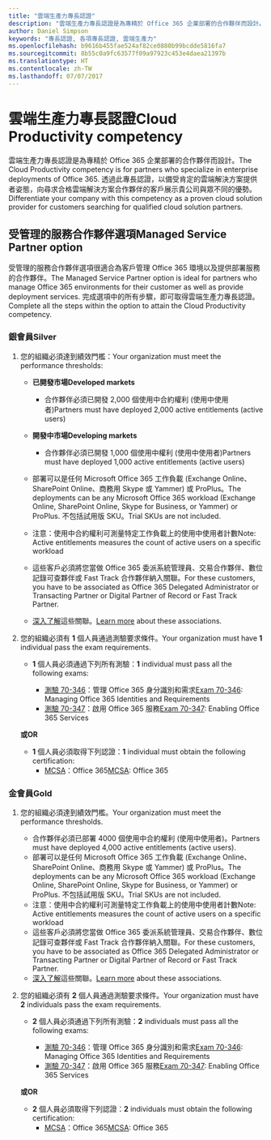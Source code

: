 ```yaml
---
title: "雲端生產力專長認證"
description: "雲端生產力專長認證是為專精於 Office 365 企業部署的合作夥伴而設計。 透過此專長認證，以備受肯定的雲端解決方案提供者姿態，向尋求合格雲端解決方案合作夥伴的客戶展示貴公司與眾不同的優勢。"
author: Daniel Simpson
keywords: "專長認證, 各項專長認證, 雲端生產力"
ms.openlocfilehash: b9616b455fae524af82ce0880b99bcdde5816fa7
ms.sourcegitcommit: 8b55c0a9fc63577f09a97923c453e4daea21397b
ms.translationtype: HT
ms.contentlocale: zh-TW
ms.lasthandoff: 07/07/2017
---
```

# <a name="cloud-productivity-competency"></a><span data-ttu-id="8c37b-105">雲端生產力專長認證</span><span class="sxs-lookup"><span data-stu-id="8c37b-105">Cloud Productivity competency</span></span>

<span data-ttu-id="8c37b-106">雲端生產力專長認證是為專精於 Office 365 企業部署的合作夥伴而設計。</span><span class="sxs-lookup"><span data-stu-id="8c37b-106">The Cloud Productivity competency is for partners who specialize in enterprise deployments of Office 365.</span></span> <span data-ttu-id="8c37b-107">透過此專長認證，以備受肯定的雲端解決方案提供者姿態，向尋求合格雲端解決方案合作夥伴的客戶展示貴公司與眾不同的優勢。</span><span class="sxs-lookup"><span data-stu-id="8c37b-107">Differentiate your company with this competency as a proven cloud solution provider for customers searching for qualified cloud solution partners.</span></span>

## <a name="managed-service-partner-option"></a><span data-ttu-id="8c37b-108">受管理的服務合作夥伴選項</span><span class="sxs-lookup"><span data-stu-id="8c37b-108">Managed Service Partner option</span></span>
<span data-ttu-id="8c37b-109">受管理的服務合作夥伴選項很適合為客戶管理 Office 365 環境以及提供部署服務的合作夥伴。</span><span class="sxs-lookup"><span data-stu-id="8c37b-109">The Managed Service Partner option is ideal for partners who manage Office 365 environments for their customer as well as provide deployment services.</span></span> <span data-ttu-id="8c37b-110">完成選項中的所有步驟，即可取得雲端生產力專長認證。</span><span class="sxs-lookup"><span data-stu-id="8c37b-110">Complete all the steps within the option to attain the Cloud Productivity competency.</span></span>
### <a name="silver"></a><span data-ttu-id="8c37b-111">銀會員</span><span class="sxs-lookup"><span data-stu-id="8c37b-111">Silver</span></span>
1.  <span data-ttu-id="8c37b-112">您的組織必須達到績效門檻：</span><span class="sxs-lookup"><span data-stu-id="8c37b-112">Your organization must meet the performance thresholds:</span></span>
    - **<span data-ttu-id="8c37b-113">已開發市場</span><span class="sxs-lookup"><span data-stu-id="8c37b-113">Developed markets</span></span>** 
        - <span data-ttu-id="8c37b-114">合作夥伴必須已開發 2,000 個使用中合約權利 (使用中使用者)</span><span class="sxs-lookup"><span data-stu-id="8c37b-114">Partners must have deployed 2,000 active entitlements (active users)</span></span>
    - **<span data-ttu-id="8c37b-115">開發中市場</span><span class="sxs-lookup"><span data-stu-id="8c37b-115">Developing markets</span></span>**
        -  <span data-ttu-id="8c37b-116">合作夥伴必須已開發 1,000 個使用中權利 (使用中使用者)</span><span class="sxs-lookup"><span data-stu-id="8c37b-116">Partners must have deployed 1,000 active entitlements (active users)</span></span>
    
    - <span data-ttu-id="8c37b-117">部署可以是任何 Microsoft Office 365 工作負載 (Exchange Online、SharePoint Online、商務用 Skype 或 Yammer) 或 ProPlus。</span><span class="sxs-lookup"><span data-stu-id="8c37b-117">The deployments can be any Microsoft Office 365 workload (Exchange Online, SharePoint Online, Skype for Business, or Yammer) or ProPlus.</span></span> <span data-ttu-id="8c37b-118">不包括試用版 SKU。</span><span class="sxs-lookup"><span data-stu-id="8c37b-118">Trial SKUs are not included.</span></span>     
    - <span data-ttu-id="8c37b-119">注意：使用中合約權利可測量特定工作負載上的使用中使用者計數</span><span class="sxs-lookup"><span data-stu-id="8c37b-119">Note: Active entitlements measures the count of active users on a specific workload</span></span> 
    - <span data-ttu-id="8c37b-120">這些客戶必須將您當做 Office 365 委派系統管理員、交易合作夥伴、數位記錄可查夥伴或 Fast Track 合作夥伴納入關聯。</span><span class="sxs-lookup"><span data-stu-id="8c37b-120">For these customers, you have to be associated as Office 365 Delegated Administrator or Transacting Partner or Digital Partner of Record or Fast Track Partner.</span></span>
    - <span data-ttu-id="8c37b-121">[深入了解](https://partner.microsoft.com/en-us/membership/digital-partner-of-record)這些關聯。</span><span class="sxs-lookup"><span data-stu-id="8c37b-121">[Learn more](https://partner.microsoft.com/en-us/membership/digital-partner-of-record) about these associations.</span></span>

2. <span data-ttu-id="8c37b-122">您的組織必須有 **1** 個人員通過測驗要求條件。</span><span class="sxs-lookup"><span data-stu-id="8c37b-122">Your organization must have **1** individual pass the exam requirements.</span></span>

    - <span data-ttu-id="8c37b-123">**1** 個人員必須通過下列所有測驗：</span><span class="sxs-lookup"><span data-stu-id="8c37b-123">**1** individual must pass all the following exams:</span></span>

        - <span data-ttu-id="8c37b-124">[測驗 70-346](https://www.microsoft.com/en-us/learning/exam-70-346.aspx)：管理 Office 365 身分識別和需求</span><span class="sxs-lookup"><span data-stu-id="8c37b-124">[Exam 70-346](https://www.microsoft.com/en-us/learning/exam-70-346.aspx): Managing Office 365 Identities and Requirements</span></span>  
        - <span data-ttu-id="8c37b-125">[測驗 70-347](https://www.microsoft.com/en-us/learning/exam-70-347.aspx)：啟用 Office 365 服務</span><span class="sxs-lookup"><span data-stu-id="8c37b-125">[Exam 70-347](https://www.microsoft.com/en-us/learning/exam-70-347.aspx): Enabling Office 365 Services</span></span>
    
    **<span data-ttu-id="8c37b-126">或</span><span class="sxs-lookup"><span data-stu-id="8c37b-126">OR</span></span>**

    - <span data-ttu-id="8c37b-127">**1** 個人員必須取得下列認證：</span><span class="sxs-lookup"><span data-stu-id="8c37b-127">**1** individual must obtain the following certification:</span></span>  
        - <span data-ttu-id="8c37b-128">[MCSA](https://www.microsoft.com/en-us/learning/mcsa-office365-certification.aspx)：Office 365</span><span class="sxs-lookup"><span data-stu-id="8c37b-128">[MCSA](https://www.microsoft.com/en-us/learning/mcsa-office365-certification.aspx): Office 365</span></span>

### <a name="gold"></a><span data-ttu-id="8c37b-129">金會員</span><span class="sxs-lookup"><span data-stu-id="8c37b-129">Gold</span></span>

1.  <span data-ttu-id="8c37b-130">您的組織必須達到績效門檻。</span><span class="sxs-lookup"><span data-stu-id="8c37b-130">Your organization must meet the performance thresholds.</span></span> 

    - <span data-ttu-id="8c37b-131">合作夥伴必須已部署 4000 個使用中合約權利 (使用中使用者)。</span><span class="sxs-lookup"><span data-stu-id="8c37b-131">Partners must have deployed 4,000 active entitlements (active users).</span></span>
    - <span data-ttu-id="8c37b-132">部署可以是任何 Microsoft Office 365 工作負載 (Exchange Online、SharePoint Online、商務用 Skype 或 Yammer) 或 ProPlus。</span><span class="sxs-lookup"><span data-stu-id="8c37b-132">The deployments can be any Microsoft Office 365 workload (Exchange Online, SharePoint Online, Skype for Business, or Yammer) or ProPlus.</span></span> <span data-ttu-id="8c37b-133">不包括試用版 SKU。</span><span class="sxs-lookup"><span data-stu-id="8c37b-133">Trial SKUs are not included.</span></span>
    - <span data-ttu-id="8c37b-134">注意：使用中合約權利可測量特定工作負載上的使用中使用者計數</span><span class="sxs-lookup"><span data-stu-id="8c37b-134">Note: Active entitlements measures the count of active users on a specific workload</span></span>
    - <span data-ttu-id="8c37b-135">這些客戶必須將您當做 Office 365 委派系統管理員、交易合作夥伴、數位記錄可查夥伴或 Fast Track 合作夥伴納入關聯。</span><span class="sxs-lookup"><span data-stu-id="8c37b-135">For these customers, you have to be associated as Office 365 Delegated Administrator or Transacting Partner or Digital Partner of Record or Fast Track Partner.</span></span>
    - <span data-ttu-id="8c37b-136">[深入了解](https://partner.microsoft.com/en-us/membership/digital-partner-of-record)這些關聯。</span><span class="sxs-lookup"><span data-stu-id="8c37b-136">[Learn more](https://partner.microsoft.com/en-us/membership/digital-partner-of-record) about these associations.</span></span>

2.  <span data-ttu-id="8c37b-137">您的組織必須有 **2** 個人員通過測驗要求條件。</span><span class="sxs-lookup"><span data-stu-id="8c37b-137">Your organization must have **2** individuals pass the exam requirements.</span></span>

    - <span data-ttu-id="8c37b-138">**2** 個人員必須通過下列所有測驗：</span><span class="sxs-lookup"><span data-stu-id="8c37b-138">**2** individuals must pass all the following exams:</span></span>

        - <span data-ttu-id="8c37b-139">[測驗 70-346](https://www.microsoft.com/en-us/learning/exam-70-346.aspx)：管理 Office 365 身分識別和需求</span><span class="sxs-lookup"><span data-stu-id="8c37b-139">[Exam 70-346](https://www.microsoft.com/en-us/learning/exam-70-346.aspx): Managing Office 365 Identities and Requirements</span></span>  
        - <span data-ttu-id="8c37b-140">[測驗 70-347](https://www.microsoft.com/en-us/learning/exam-70-347.aspx)：啟用 Office 365 服務</span><span class="sxs-lookup"><span data-stu-id="8c37b-140">[Exam 70-347](https://www.microsoft.com/en-us/learning/exam-70-347.aspx): Enabling Office 365 Services</span></span>
        
    **<span data-ttu-id="8c37b-141">或</span><span class="sxs-lookup"><span data-stu-id="8c37b-141">OR</span></span>**
    
    - <span data-ttu-id="8c37b-142">**2** 個人員必須取得下列認證：</span><span class="sxs-lookup"><span data-stu-id="8c37b-142">**2** individuals must obtain the following certification:</span></span>
        - <span data-ttu-id="8c37b-143">[MCSA](https://www.microsoft.com/en-us/learning/mcsa-office365-certification.aspx)：Office 365</span><span class="sxs-lookup"><span data-stu-id="8c37b-143">[MCSA](https://www.microsoft.com/en-us/learning/mcsa-office365-certification.aspx): Office 365</span></span>





